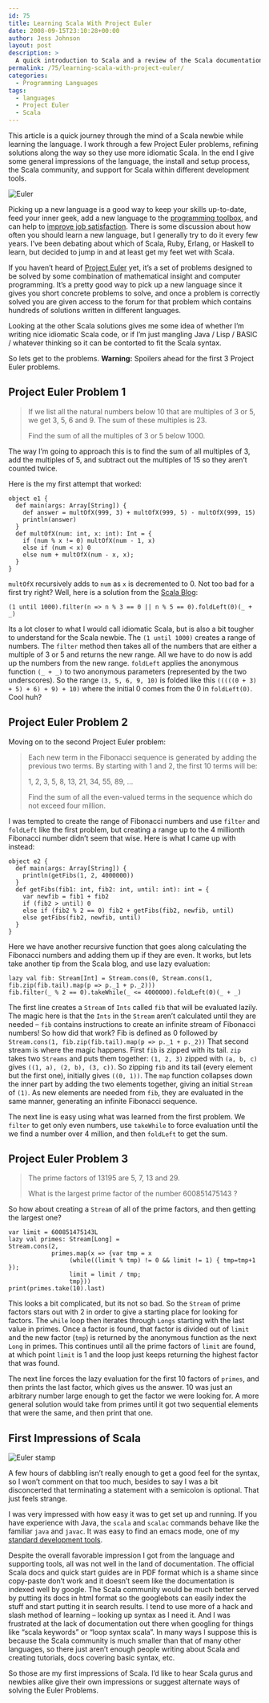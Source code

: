 ```yaml
---
id: 75
title: Learning Scala With Project Euler
date: 2008-09-15T23:10:28+00:00
author: Jess Johnson
layout: post
description: >
  A quick introduction to Scala and a review of the Scala documentation, community, and developer tools from the perspective of a Scala newbie.
permalink: /75/learning-scala-with-project-euler/
categories:
  - Programming Languages
tags:
  - languages
  - Project Euler
  - Scala
---
```

This article is a quick journey through the mind of a Scala newbie while learning the language. I work through a few Project Euler problems, refining solutions along the way so they use more idiomatic Scala. In the end I give some general impressions of the language, the install and setup process, the Scala community, and support for Scala within different development tools.<!--more-->

<img src="http://grokcode.com/wordpress/wp-content/uploads/2008/09/euler.jpg" alt="Euler" class="alignleft" />

Picking up a new language is a good way to keep your skills up-to-date, feed your inner geek, add a new language to the [programming toolbox](http://grokcode.com/25/the-essential-programming-language-toolbox/ "essential programming toolbox"), and can help to [improve job satisfaction](http://grokcode.com/22/become-a-more-satisfied-programmer-today/ "improve job satisfaction"). There is some discussion about how often you should learn a new language, but I generally try to do it every few years. I&#8217;ve been debating about which of Scala, Ruby, Erlang, or Haskell to learn, but decided to jump in and at least get my feet wet with Scala.

If you haven’t heard of [Project Euler](http://projecteuler.net/ "Project Euler") yet, it&#8217;s a set of problems designed to be solved by some combination of mathematical insight and computer programming. It’s a pretty good way to pick up a new language since it gives you short concrete problems to solve, and once a problem is correctly solved you are given access to the forum for that problem which contains hundreds of solutions written in different languages.

Looking at the other Scala solutions gives me some idea of whether I’m writing nice idiomatic Scala code, or if I’m just mangling Java / Lisp / BASIC / whatever thinking so it can be contorted to fit the Scala syntax.

So lets get to the problems. **Warning:** Spoilers ahead for the first 3 Project Euler problems.

## Project Euler Problem 1

> If we list all the natural numbers below 10 that are multiples of 3 or 5, we get 3, 5, 6 and 9. The sum of these multiples is 23.
> 
> Find the sum of all the multiples of 3 or 5 below 1000.

The way I’m going to approach this is to find the sum of all multiples of 3, add the multiples of 5, and subtract out the multiples of 15 so they aren’t counted twice.

Here is the my first attempt that worked:

<pre class="line-numbers"><code class="language-scala">object e1 {
  def main(args: Array[String]) {
	def answer = multOfX(999, 3) + multOfX(999, 5) - multOfX(999, 15)
	println(answer)
  }
  def multOfX(num: int, x: int): Int = {
	if (num % x != 0) multOfX(num - 1, x)
	else if (num &lt; x) 0
	else num + multOfX(num - x, x);
  }
}</code></pre>

`multOfX` recursively adds to `num` as `x` is decremented to 0. Not too bad for a first try right? Well, here is a solution from the [Scala Blog](http://scala-blogs.org/2007/12/project-euler-fun-in-scala.html "Scala Blog"):

<pre><code class="language-scala">(1 until 1000).filter(n =&gt; n % 3 == 0 || n % 5 == 0).foldLeft(0)(_ + _)</code></pre>

Its a lot closer to what I would call idiomatic Scala, but is also a bit tougher to understand for the Scala newbie. The `(1 until 1000)` creates a range of numbers. The `filter` method then takes all of the numbers that are either a multiple of 3 or 5 and returns the new range. All we have to do now is add up the numbers from the new range. `foldLeft` applies the anonymous function `(_ + _)` to two anonymous parameters (represented by the two underscores). So the range `(3, 5, 6, 9, 10)` is folded like this `(((((0 + 3) + 5) + 6) + 9) + 10)` where the initial 0 comes from the 0 in `foldLeft(0)`. Cool huh?

## Project Euler Problem 2

Moving on to the second Project Euler problem:

> Each new term in the Fibonacci sequence is generated by adding the previous two terms. By starting with 1 and 2, the first 10 terms will be:
> 
> 1, 2, 3, 5, 8, 13, 21, 34, 55, 89, &#8230;
> 
> Find the sum of all the even-valued terms in the sequence which do not exceed four million.

I was tempted to create the range of Fibonacci numbers and use `filter` and `foldLeft` like the first problem, but creating a range up to the 4 millionth Fibonacci number didn&#8217;t seem that wise. Here is what I came up with instead:

<pre class="line-numbers"><code class="language-scala">object e2 {
  def main(args: Array[String]) {
	println(getFibs(1, 2, 4000000))
  }
  def getFibs(fib1: int, fib2: int, until: int): int = {
	var newfib = fib1 + fib2
	if (fib2 &gt; until) 0
	else if (fib2 % 2 == 0) fib2 + getFibs(fib2, newfib, until)
	else getFibs(fib2, newfib, until)
  }
}</code></pre>

Here we have another recursive function that goes along calculating the Fibonacci numbers and adding them up if they are even. It works, but lets take another tip from the Scala blog, and use lazy evaluation:

<pre><code class="language-scala">lazy val fib: Stream[Int] = Stream.cons(0, Stream.cons(1, fib.zip(fib.tail).map(p =&gt; p._1 + p._2)))
fib.filter(_ % 2 == 0).takeWhile(_ &lt;= 4000000).foldLeft(0)(_ + _)</code></pre>

The first line creates a `Stream` of `Ints` called `fib` that will be evaluated lazily. The magic here is that the `Ints` in the `Stream` aren&#8217;t calculated until they are needed &#8211; `fib` contains instructions to create an infinite stream of Fibonacci numbers! So how did that work? Fib is defined as 0 followed by `Stream.cons(1, fib.zip(fib.tail).map(p => p._1 + p._2))` That second stream is where the magic happens. First `fib` is zipped with its tail. `zip` takes two `Streams` and puts them together: `(1, 2, 3)` zipped with `(a, b, c)` gives `((1, a), (2, b), (3, c))`. So zipping `fib` and its tail (every element but the first one), initially gives `((0, 1))`. The `map` function collapses down the inner part by adding the two elements together, giving an initial `Stream` of `(1)`. As new elements are needed from `fib`, they are evaluated in the same manner, generating an infinite Fibonacci sequence.

The next line is easy using what was learned from the first problem. We `filter` to get only even numbers, use `takeWhile` to force evaluation until the we find a number over 4 million, and then `foldLeft` to get the sum.

## Project Euler Problem 3

> The prime factors of 13195 are 5, 7, 13 and 29.
> 
> What is the largest prime factor of the number 600851475143 ?

So how about creating a `Stream` of all of the prime factors, and then getting the largest one?

<pre class="line-numbers"><code class="language-scala">var limit = 600851475143L
lazy val primes: Stream[Long] =
Stream.cons(2,
            primes.map(x =&gt; {var tmp = x
			     (while((limit % tmp) != 0 && limit != 1) { tmp=tmp+1 });
			     limit = limit / tmp;
			     tmp}))
print(primes.take(10).last)</code></pre>

This looks a bit complicated, but its not so bad. So the `Stream` of prime factors stars out with 2 in order to give a starting place for looking for factors. The `while` loop then iterates through `Longs` starting with the last value in primes. Once a factor is found, that factor is divided out of `limit` and the new factor (`tmp`) is returned by the anonymous function as the next `Long` in primes. This continues until all the prime factors of `limit` are found, at which point `limit` is 1 and the loop just keeps returning the highest factor that was found.

The next line forces the lazy evaluation for the first 10 factors of `primes`, and then prints the last factor, which gives us the answer. 10 was just an arbitrary number large enough to get the factor we were looking for. A more general solution would take from primes until it got two sequential elements that were the same, and then print that one.

## First Impressions of Scala

<div>
  <img src="http://grokcode.com/wordpress/wp-content/uploads/2008/09/euler-stamp.jpg" alt="Euler stamp" class="alignleft" />
</div>

A few hours of dabbling isn&#8217;t really enough to get a good feel for the syntax, so I won&#8217;t comment on that too much, besides to say I was a bit disconcerted that terminating a statement with a semicolon is optional. That just feels strange.

I was very impressed with how easy it was to get set up and running. If you have experience with Java, the `scala` and `scalac` commands behave like the familiar `java` and `javac`. It was easy to find an emacs mode, one of my [standard development tools](http://grokcode.com/6/top-7-development-tools/ "development tools").

Despite the overall favorable impression I got from the language and supporting tools, all was not well in the land of documentation. The official Scala docs and quick start guides are in PDF format which is a shame since copy-paste don&#8217;t work and it doesn&#8217;t seem like the documentation is indexed well by google. The Scala community would be much better served by putting its docs in html format so the googlebots can easily index the stuff and start putting it in search results. I tend to use more of a hack and slash method of learning &#8211; looking up syntax as I need it. And I was frustrated at the lack of documentation out there when googling for things like &#8220;scala keywords&#8221; or &#8220;loop syntax scala&#8221;. In many ways I suppose this is because the Scala community is much smaller than that of many other languages, so there just aren&#8217;t enough people writing about Scala and creating tutorials, docs covering basic syntax, etc.

So those are my first impressions of Scala. I&#8217;d like to hear Scala gurus and newbies alike give their own impressions or suggest alternate ways of solving the Euler Problems.

